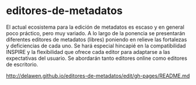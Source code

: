 editores-de-metadatos
=====================

El actual ecosistema para la edición de metadatos es escaso y en general poco práctico, pero muy variado. A lo largo de la ponencia se presentarán diferentes editores de metadatos (libres) poniendo en relieve las fortalezas y deficiencias de cada uno. Se hará especial hincapié en la compatibilidad INSPIRE y la flexibilidad que ofrece cada editor para adaptarse a las expectativas del usuario. Se abordarán tanto editores online como editores de escritorio.

http://delawen.github.io/editores-de-metadatos/edit/gh-pages/README.md
